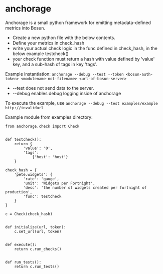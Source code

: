 anchorage
===============
Anchorage is a small python framework for emitting metadata-defined metrics into Bosun.


- Create a new python file with the below contents.  
- Define your metrics in check_hash
- write your actual check logic in the func defined in check_hash, in the below example testcheck()
- your check function must return a hash with value defined by 'value' key, and a sub-hash of tags in key 'tags'.

Example instantiation: `anchorage --debug --test --token <bosun-auth-token> <modulename-not-filename> <url-of-bosun-server>`

- --test does not send data to the server.
- --debug enables debug logging inside of anchorage


To execute the example, use `anchorage --debug --test examples/example http://invalidurl`

Example module from examples directory:
```
from anchorage.check import Check


def testcheck():
    return {
        'value': '0',
        'tags':
            {'host': 'host'}
    }

check_hash = {
    'pete.widgets': {
        'rate': 'gauge',
        'unit': 'Widgets per Fortnight',
        'desc': 'the number of widgets created per fortnight of production',
        'func': testcheck
    }
}

c = Check(check_hash)


def initialize(url, token):
    c.set_url(url, token)


def execute():
    return c.run_checks()


def run_tests():
    return c.run_tests()
```
